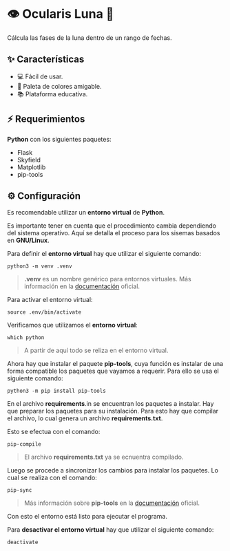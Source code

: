 # 👁️ Ocularis Luna 🌙

Cálcula las fases de la luna dentro de un rango de fechas.

## ✨ Características

- 💻 Fácil de usar.
- 🎨 Paleta de colores amigable.
- 📚 Plataforma educativa.

## ⚡️ Requerimientos

**Python** con los siguientes paquetes:

- Flask
- Skyfield
- Matplotlib
- pip-tools

## ⚙️ Configuración

Es recomendable utilizar un **entorno virtual** de **Python**.

Es importante tener en cuenta que el procedimiento cambia dependiendo del sistema operativo. Aquí se detalla el proceso para los sisemas basados en **GNU/Linux**.

Para definir el **entorno virtual** hay que utilizar el siguiente comando:

```
python3 -m venv .venv
```

> **.venv** es un nombre genérico para entornos virtuales. Más información en la [documentación](https://docs.python.org/3/library/venv.html) oficial.

Para activar el entorno virtual:

```
source .env/bin/activate
```

Verificamos que utilizamos el **entorno virtual**:

```
which python
```

> A partir de aquí todo se reliza en el entorno virtual.

Ahora hay que instalar el paquete **pip-tools**, cuya función es instalar de una forma compatible los paquetes que vayamos a requerir. Para ello se usa el siguiente comando:

```
python3 -m pip install pip-tools
```

En el archivo **requirements**.in se encuentran los paquetes a instalar. Hay que preparar los paquetes para su instalación. Para esto hay que compilar el archivo, lo cual genera un archivo **requirements.txt**.

Esto se efectua con el comando:

```
pip-compile
```

> El archivo **requirements.txt** ya se ecnuentra compilado.

Luego se procede a sincronizar los cambios para instalar los paquetes. Lo cual se realiza con el comando:

```
pip-sync
```

> Más información sobre **pip-tools** en la [documentación](https://github.com/jazzband/pip-tools) oficial.

Con esto el entorno está listo para ejecutar el programa.

Para **desactivar el entorno virtual** hay que utilizar el siguiente comando:

```
deactivate
```
